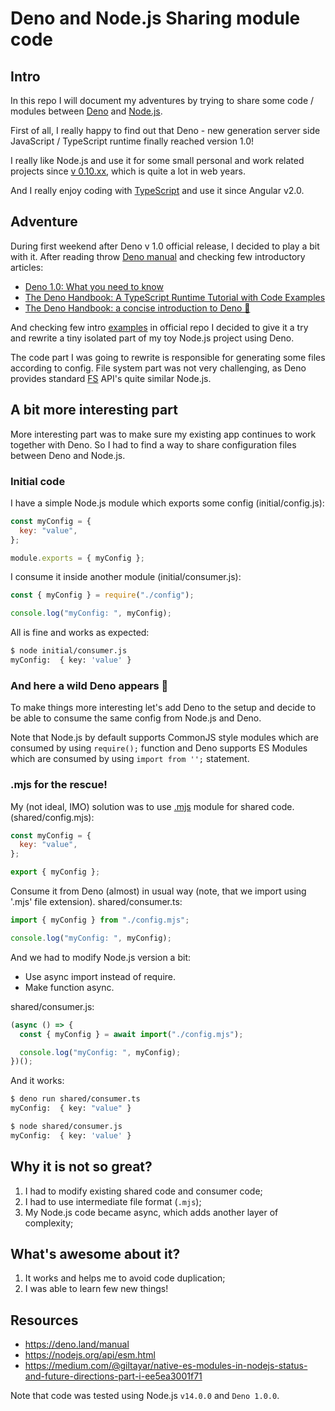 # Deno and Node.js Sharing module code

## Intro

In this repo I will document my adventures by trying to share some code / modules between [Deno](https://deno.land/) and [Node.js](https://nodejs.org/).

First of all, I really happy to find out that Deno - new generation server side JavaScript / TypeScript runtime finally reached version 1.0!

I really like Node.js and use it for some small personal and work related projects since [v 0.10.xx](https://nodejs.org/en/download/releases/), which is quite a lot in web years.

And I really enjoy coding with [TypeScript](https://www.typescriptlang.org/) and use it since Angular v2.0.

## Adventure

During first weekend after Deno v 1.0 official release, I decided to play a bit with it. After reading throw [Deno manual](https://deno.land/manual/introduction) and checking few introductory articles:

- [Deno 1.0: What you need to know](https://blog.logrocket.com/deno-1-0-what-you-need-to-know/)
- [The Deno Handbook: A TypeScript Runtime Tutorial with Code Examples](https://www.freecodecamp.org/news/the-deno-handbook/)
- [The Deno Handbook: a concise introduction to Deno 🦕](https://flaviocopes.com/deno/)

And checking few intro [examples](https://deno.land/std/examples) in official repo I decided to give it a try and rewrite a tiny isolated part of my toy Node.js project using Deno. 

The code part I was going to rewrite is responsible for generating some files according to config. File system part was not very challenging, as Deno provides standard [FS](https://deno.land/std/fs) API's quite similar Node.js.

## A bit more interesting part

More interesting part was to make sure my existing app continues to work together with Deno. So I had to find a way to share configuration files between Deno and Node.js.

### Initial code

I have a simple Node.js module which exports some config (initial/config.js):

```js
const myConfig = {
  key: "value",
};

module.exports = { myConfig };
```

I consume it inside another module (initial/consumer.js):

```js
const { myConfig } = require("./config");

console.log("myConfig: ", myConfig);

```

All is fine and works as expected:

```bash
$ node initial/consumer.js
myConfig:  { key: 'value' }
```

### And here a wild Deno appears 🦕

To make things more interesting let's add Deno to the setup and decide to be able to consume the same config from Node.js and Deno.

Note that Node.js by default supports CommonJS style modules which are consumed by using `require();` function and Deno supports ES Modules which are consumed by using `import from '';` statement.

### .mjs for the rescue!

My (not ideal, IMO) solution was to use [.mjs](https://nodejs.org/api/esm.html) module for shared code.(shared/config.mjs):

```mjs
const myConfig = {
  key: "value",
};

export { myConfig };
```

Consume it from Deno (almost) in usual way (note, that we import using '.mjs' file extension). shared/consumer.ts:

```ts
import { myConfig } from "./config.mjs";

console.log("myConfig: ", myConfig);

```

And we had to modify Node.js version a bit:
- Use async import instead of require.
- Make function async.

shared/consumer.js:

```js
(async () => {
  const { myConfig } = await import("./config.mjs");

  console.log("myConfig: ", myConfig);
})();

```

And it works:

```bash
$ deno run shared/consumer.ts
myConfig:  { key: "value" }

$ node shared/consumer.js
myConfig:  { key: 'value' }
```

## Why it is not so great?

1. I had to modify existing shared code and consumer code;
2. I had to use intermediate file format (`.mjs`);
3. My Node.js code became async, which adds another layer of complexity;

## What's awesome about it?

1. It works and helps me to avoid code duplication;
2. I was able to learn few new things!

## Resources

- https://deno.land/manual
- https://nodejs.org/api/esm.html
- https://medium.com/@giltayar/native-es-modules-in-nodejs-status-and-future-directions-part-i-ee5ea3001f71


Note that code was tested using Node.js `v14.0.0` and `Deno 1.0.0`.

